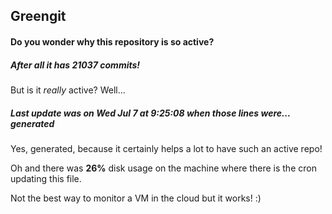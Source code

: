 ## Greengit

#### Do you wonder why this repository is so active?

##### After all it has 21037 commits!

But is it *really* active? Well...

##### Last update was on Wed Jul 7 at 9:25:08 when those lines were... generated

Yes, generated, because it certainly helps a lot to have such an active repo!

Oh and there was **26%** disk usage on the machine
where there is the cron updating this file.

Not the best way to monitor a VM in the cloud but it works! :)
